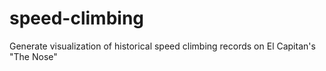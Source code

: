 # speed-climbing
Generate visualization of historical speed climbing records on El Capitan's "The Nose"
